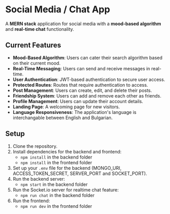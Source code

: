 # Social Media / Chat App

A **MERN stack** application for social media with a **mood-based algorithm** and **real-time chat** functionality.

## Current Features

- **Mood-Based Algorithm**: Users can cater their search algorithm based on their current mood.
- **Real-Time Messaging**: Users can send and receive messages in real-time.
- **User Authentication**: JWT-based authentication to secure user access.
- **Protected Routes**: Routes that require authentication to access.
- **Post Management**: Users can create, edit, and delete their posts.
- **Friendship System**: Users can add and remove each other as friends.
- **Profile Management**: Users can update their account details.
- **Landing Page**: A welcoming page for new visitors.
- **Language Responsiveness**: The application's language is interchangable between English and Bulgarian.

## Setup

1. Clone the repository.
2. Install dependencies for the backend and frontend:
   - `npm install` in the backend folder
   - `npm install` in the frontend folder
3. Set up your `.env` file for the backend (MONGO_URI, ACCESS_TOKEN_SECRET, SERVER_PORT and SOCKET_PORT).
4. Run the backend server:
   - `npm start` in the backend folder
5. Run the Socket.io server for realtime chat feature:
   - `npm run chat` in the backend folder
6. Run the frontend:
   - `npm run dev` in the frontend folder
